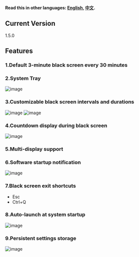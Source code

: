 **Read this in other languages: [English](README_EN.md), [中文](README.md).**


## Current Version
1.5.0

## Features
### 1.Default 3-minute black screen every 30 minutes
### 2.System Tray
![image](https://github.com/user-attachments/assets/9f2f337f-e2ac-47c0-8493-8c1287cf3a61)
### 3.Customizable black screen intervals and durations
![image](https://github.com/user-attachments/assets/9dce6a85-9226-45f3-96de-8f1ea92a03e1)
![image](https://github.com/user-attachments/assets/cdda0259-4277-413a-9363-db43c683e0fe)
### 4.Countdown display during black screen
![image](https://github.com/user-attachments/assets/eeaee8c9-f7d2-48e0-8ed3-165e4c9fb4a1)
### 5.Multi-display support
### 6.Software startup notification
![image](https://github.com/user-attachments/assets/7181e017-3014-4690-b8c3-05e98e043e0d)
### 7.Black screen exit shortcuts
- Esc
- Ctrl+Q
### 8.Auto-launch at system startup
![image](https://github.com/user-attachments/assets/4d2ba802-97c5-4d09-bb39-e09d1b667eff)
### 9.Persistent settings storage
![image](https://github.com/user-attachments/assets/c1aba3e6-af89-4dd1-bbf7-1a9118387dd8)
